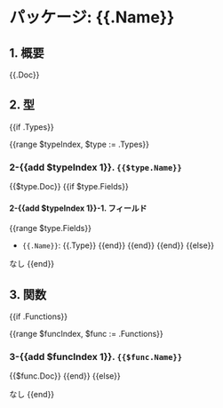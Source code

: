 # パッケージ: {{.Name}}

## 1. 概要

{{.Doc}}

## 2. 型
{{if .Types}}

{{range $typeIndex, $type := .Types}}
### 2-{{add $typeIndex 1}}. `{{$type.Name}}`

{{$type.Doc}}
{{if $type.Fields}}
#### 2-{{add $typeIndex 1}}-1. フィールド

{{range $type.Fields}}
- `{{.Name}}`: {{.Type}}
{{end}}
{{end}}
{{end}}
{{else}}

なし
{{end}}

## 3. 関数
{{if .Functions}}

{{range $funcIndex, $func := .Functions}}
### 3-{{add $funcIndex 1}}. `{{$func.Name}}`

{{$func.Doc}}
{{end}}
{{else}}

なし
{{end}}
